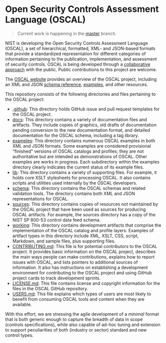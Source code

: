 # Open Security Controls Assessment Language (OSCAL)

> Current work is happening in the [master](https://github.com/usnistgov/OSCAL/) branch.

NIST is developing the Open Security Controls Assessment Language (OSCAL), a set of hierarchical, formatted, XML- and JSON-based formats that provide a standardized representation for different categories of information pertaining to the publication, implementation, and assessment of security controls. OSCAL is being developed through a [collaborative approach](https://github.com/usnistgov/OSCAL/blob/master/CONTRIBUTING.md) with the public. Public contributions to this project are welcome.

The [OSCAL website](https://pages.nist.gov/OSCAL/) provides an overview of the OSCAL project, including an XML and JSON [schema reference](https://pages.nist.gov/OSCAL/schema/), [examples](https://pages.nist.gov/OSCAL/examples/), and other resources.

This repository consists of the following directories and files pertaining to the OSCAL project:

* [.github](.github): This directory holds GitHub issue and pull request templates for the OSCAL project.
* [docs](docs): This directory contains a variety of documentation files and artifacts. They include copies of graphics, old drafts of documentation pending conversion to the new documentation format, and detailed documentation for the OSCAL schema, including a tag library.
* [examples](examples): This directory contains numerous OSCAL examples in both XML and JSON formats. Some examples are considered provisional "finished" versions of OSCAL catalogs and profiles; they are not authoritative but are intended as demonstrations of OSCAL. Other examples are works in progress. Each subdirectory within the examples directory clearly indicates the current status of its example files.
* [lib](lib): This directory contains a variety of supporting files. For example, it holds core XSLT stylesheets for processing OSCAL. It also contains scripts and utilities used internally by the OSCAL developers.
* [schema](schema): This directory contains the OSCAL schemas and related validation tools. The directory contains both XML and JSON representations for OSCAL.
* [sources](sources): This directory contains copies of resources not maintained by the OSCAL project that have been used as sources for producing OSCAL artifacts. For example, the sources directory has a copy of the NIST SP 800-53 control data feed schema.
* [working](working): This directory contains development artifacts that comprise the implementation of the OSCAL catalog and profile layers. Examples of artifact types in this directory include XML, XSLT, CSS, script, Markdown, and sample files, plus supporting files.
* [CONTRIBUTING.md](CONTRIBUTING.md): This file is for potential contributors to the OSCAL project. It provides basic information on the OSCAL project, describes the main ways people can make contributions, explains how to report issues with OSCAL, and lists pointers to additional sources of information. It also has instructions on establishing a development environment for contributing to the OSCAL project and using GitHub project cards to track development sprints.
* [LICENSE.md](LICENSE.md): This file contains license and copyright information for the files in the OSCAL GitHub repository.
* [USERS.md](USERS.md): This file explains which types of users are most likely to benefit from consuming OSCAL tools and content when they are available.

With this effort, we are stressing the agile development of a *minimal* format that is both generic enough to capture the breadth of data in scope (controls specifications), while also capable of ad-hoc tuning and extension to support peculiarities of both (industry or sector) standard and new control types.
